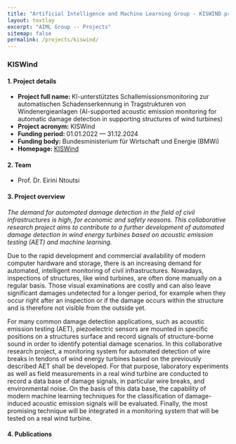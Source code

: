 ```yaml
---
title: "Artificial Intelligence and Machine Learning Group - KISWIND project"
layout: textlay
excerpt: "AIML Group -- Projects"
sitemap: false
permalink: /projects/kiswind/
---
```


### KISWind
<!--
<div>
<figure class="fourth">
  <img src="{{ site.url }}{{ site.baseurl }}/images/logopic/logo-dfg.jpg" style="width: 250px">  
</figure>
</div>
-->

#### 1. Project details
- <b>Project full name: </b> KI-unterstütztes Schallemissionsmonitoring zur automatischen Schadenserkennung in Tragstrukturen von Windenergieanlagen (AI-supported acoustic emission monitoring for automatic damage detection in supporting structures of wind turbines)
- <b>Project acronym: </b> KISWind 
- <b>Funding period: </b> 01.01.2022 — 31.12.2024
- <b>Funding body: </b> Bundesministerium für Wirtschaft und Energie (BMWi)
- <b>Homepage: </b> <a href="https://www.mi.fu-berlin.de/inf/groups/ag-KIML/Projects/KISWIND/index.html">KISWind </a>

#### 2. Team
- Prof. Dr. Eirini Ntoutsi


#### 3. Project overview
<i>The demand for automated damage detection in the field of civil infrastructures is high, for economic and safety reasons. This collaborative research project aims to contribute to a further development of automated damage detection in wind energy turbines based on acoustic emission testing (AET) and machine learning. </i>

Due to the rapid development and commercial availability of modern computer hardware and storage, there is an increasing demand for automated, intelligent monitoring of civil infrastructures. Nowadays, inspections of structures, like wind turbines, are often done manually on a regular basis. Those visual examinations are costly and can also leave significant damages undetected for a longer period, for example when they occur right after an inspection or if the damage occurs within the structure and is therefore not visible from the outside yet.

For many common damage detection applications, such as acoustic emission testing (AET), piezoelectric sensors are mounted in specific positions on a structures surface and record signals of structure-borne sound in order to identify potential damage scenarios. In this collaborative research project, a monitoring system for automated detection of wire breaks in tendons of wind energy turbines based on the previously described AET shall be developed. For that purpose, laboratory experiments as well as field measurements in a real wind turbine are conducted to record a data base of damage signals, in particular wire breaks, and environmental noise. On the basis of this data base, the capability of modern machine learning techniques for the classification of damage-induced acoustic emission signals will be evaluated. Finally, the most promising technique will be integrated in a monitoring system that will be tested on a real wind turbine.
#### 4. Publications


